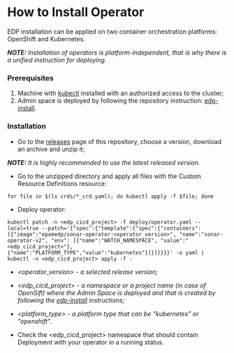 # How to Install Operator

EDP installation can be applied on two container orchestration platforms: OpenShift and Kubernetes.

_**NOTE:** Installation of operators is platform-independent, that is why there is a unified instruction for deploying._


### Prerequisites
1. Machine with [kubectl](https://kubernetes.io/docs/tasks/tools/install-kubectl/) installed with an authorized access to the cluster;
2. Admin space is deployed by following the repository instruction: [edp-install](https://github.com/epmd-edp/edp-install#admin-space).

### Installation
* Go to the [releases](https://github.com/epmd-edp/sonar-operator/releases) page of this repository, choose a version, download an archive and unzip it;

_**NOTE:** It is highly recommended to use the latest released version._

* Go to the unzipped directory and apply all files with the Custom Resource Definitions resource:

`for file in $(ls crds/*_crd.yaml); do kubectl apply -f $file; done`

* Deploy operator:

`kubectl patch -n <edp_cicd_project> -f deploy/operator.yaml --local=true --patch='{"spec":{"template":{"spec":{"containers":[{"image":"epamedp/sonar-operator:<operator_version>", "name":"sonar-operator-v2", "env": [{"name":"WATCH_NAMESPACE", "value":"<edp_cicd_project>"}, {"name":"PLATFORM_TYPE","value":"kubernetes"}]}]}}}}' -o yaml | kubectl -n <edp_cicd_project> apply -f -`

- _<operator_version> - a selected release version;_

- _<edp_cicd_project> - a namespace or a project name (in case of OpenSift) where the Admin Space is deployed and that is created by following the [edp-install](https://github.com/epmd-edp/edp-install#install-edp) instructions;_

- _<platform_type> - a platform type that can be "kubernetes" or "openshift"_.

* Check the <edp_cicd_project> namespace that should contain Deployment with your operator in a running status.
